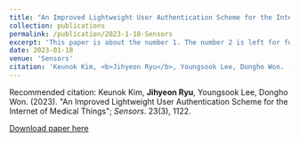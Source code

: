 ```yaml
---
title: "An Improved Lightweight User Authentication Scheme for the Internet of Medical Things"
collection: publications
permalink: /publication/2023-1-18-Sensors
excerpt: 'This paper is about the number 1. The number 2 is left for future work.'
date: 2023-01-18
venue: 'Sensors'
citation: 'Keunok Kim, <b>Jihyeon Ryu</b>, Youngsook Lee, Dongho Won. (2023). "An Improved Lightweight User Authentication Scheme for the Internet of Medical Things"; <i>Sensors</i>. 23(3), 1122.'
---
```

Recommended citation: Keunok Kim, **Jihyeon Ryu**, Youngsook Lee, Dongho Won. (2023). "An Improved Lightweight User Authentication Scheme for the Internet of Medical Things"; *Sensors*. 23(3), 1122.

[Download paper here](http://janicejihyeon.github.io/files/2023_sensors1.pdf)
